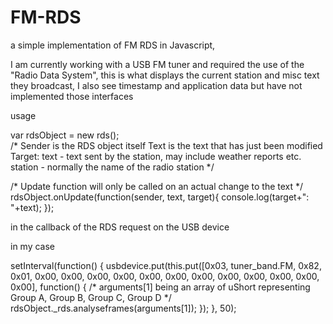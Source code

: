 # FM-RDS
a simple implementation of FM RDS in Javascript, 

I am currently working with a USB FM tuner and required the use of the "Radio Data System", this is what displays the current station and misc text they broadcast, I also see timestamp and application data but have not implemented those interfaces

usage

var rdsObject = new rds();<br />
/*
  Sender is the RDS object itself
  Text is the text that has just been modified
  Target:
    text - text sent by the station, may include weather reports etc.
    station - normally the name of the radio station
*/

/* Update function will only be called on an actual change to the text */
rdsObject.onUpdate(function(sender, text, target){ console.log(target+": "+text); });

in the callback of the RDS request on the USB device

in my case

setInterval(function()
{
  usbdevice.put(this.put([0x03, tuner_band.FM, 0x82, 0x01, 0x00, 0x00, 0x00, 0x00, 0x00, 0x00, 0x00, 0x00, 0x00, 0x00, 0x00, 0x00], function()
  {
    /* arguments[1] being an array of uShort representing Group A, Group B, Group C, Group D */
    rdsObject._rds.analyseframes(arguments[1]);
  });
}, 50);
